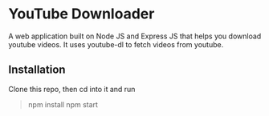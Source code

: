 # YouTube Downloader

A web application built on Node JS and Express JS that helps you download youtube videos. It uses youtube-dl to fetch videos from youtube.

## Installation

Clone this repo, then cd into it and run

> npm install
> npm start